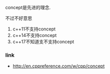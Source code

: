concept是先进的理念.

不过不好意思
1. c++11不支持concept
2. c++14不支持concept
3. c++17不知道支不支持concept


### link
- http://en.cppreference.com/w/cpp/concept

